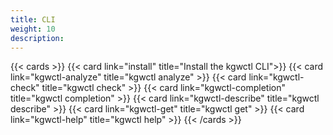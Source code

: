 ```yaml
---
title: CLI
weight: 10
description:
---
```


{{< cards >}}
{{< card link="install" title="Install the kgwctl CLI">}}
{{< card link="kgwctl-analyze" title="kgwctl analyze" >}}
{{< card link="kgwctl-check" title="kgwctl check" >}}
{{< card link="kgwctl-completion" title="kgwctl completion" >}}
{{< card link="kgwctl-describe" title="kgwctl describe" >}}
{{< card link="kgwctl-get" title="kgwctl get" >}}
{{< card link="kgwctl-help" title="kgwctl help" >}}
{{< /cards >}}
